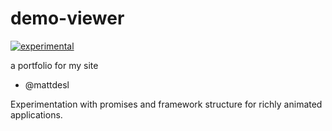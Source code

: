 # demo-viewer

[![experimental](http://badges.github.io/stability-badges/dist/experimental.svg)](http://github.com/badges/stability-badges)

a portfolio for my site
- @mattdesl



Experimentation with promises and framework structure for richly animated applications.

